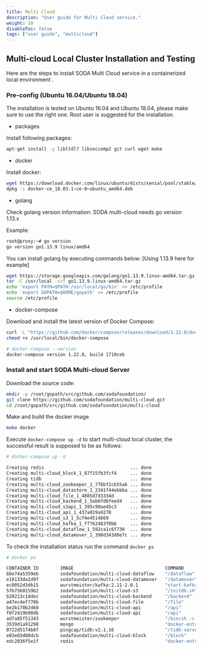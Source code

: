 ```yaml
---
title: Multi Cloud
description: "User guide for Multi Cloud service."
weight: 10
disableToc: false
tags: ["user guide", "multicloud"] 
---
```



## Multi-cloud Local Cluster Installation and Testing
Here are the steps to install SODA Multi Cloud service in a containerized local environment .

### Pre-config (Ubuntu 16.04/Ubuntu 18.04)
The installation is tested on Ubuntu 16.04 and Ubuntu 18.04, please make sure to use the right one.
Root user is suggested for the installation.

* packages

Install following packages:
```bash
apt-get install -y libltdl7 libseccomp2 git curl wget make
```

* docker

Install docker:
```bash
wget https://download.docker.com/linux/ubuntu/dists/xenial/pool/stable/amd64/docker-ce_18.03.1~ce-0~ubuntu_amd64.deb
dpkg -i docker-ce_18.03.1~ce-0~ubuntu_amd64.deb 
```
* golang

Check golang version information:
SODA multi-cloud needs go version 1.13.x

Example:
```bash
root@proxy:~# go version
go version go1.13.9 linux/amd64
```
You can install golang by executing commands below:
[Using 1.13.9 here for example]
```bash
wget https://storage.googleapis.com/golang/go1.13.9.linux-amd64.tar.gz
tar -C /usr/local -xzf go1.13.9.linux-amd64.tar.gz
echo 'export PATH=$PATH:/usr/local/go/bin' >> /etc/profile
echo 'export GOPATH=$HOME/gopath' >> /etc/profile
source /etc/profile
```
* docker-compose

Download and install the latest version of Docker Compose:
```bash
curl -L "https://github.com/docker/compose/releases/download/1.22.0/docker-compose-$(uname -s)-$(uname -m)" -o /usr/local/bin/docker-compose
chmod +x /usr/local/bin/docker-compose

# docker-compose --version
docker-compose version 1.22.0, build 1719ceb
```

### Install and start SODA Multi-cloud Server
Download the source code:
```bash
mkdir -p /root/gopath/src/github.com/sodafoundation/
git clone https://github.com/sodafoundation/multi-cloud.git
cd /root/gopath/src/github.com/sodafoundation/multi-cloud
```

Make and build the docker image
```bash
make docker
```

Execute `docker-compose up -d` to start multi-cloud local cluster, the successful result is supposed to be as follows: 
```bash
# docker-compose up -d

Creating redis                                ... done
Creating multi-cloud_block_1_87f15fb3fcf4     ... done
Creating tidb                                 ... done
Creating multi-cloud_zookeeper_1_77bbf2cb55a6 ... done
Creating multi-cloud_datastore_1_2341f44ebbba ... done
Creating multi-cloud_file_1_4885d7d3334d      ... done
Creating multi-cloud_backend_1_5ab6fd6feed4   ... done
Creating multi-cloud_s3api_1_395c90ae45c3     ... done
Creating multi-cloud_api_1_437a019a9278       ... done
Creating multi-cloud_s3_1_5cf4e4514669        ... done
Creating multi-cloud_kafka_1_ff762483f0b6     ... done
Creating multi-cloud_dataflow_1_592ca1c6f730  ... done
Creating multi-cloud_datamover_1_390d343d0e7c ... done
```

To check the installation status run the command `docker ps`
```bash
# docker ps

CONTAINER ID        IMAGE                                  COMMAND                  CREATED             STATUS              PORTS                                                NAMES
bbe74a5359eb        sodafoundation/multi-cloud-dataflow    "/dataflow"              40 seconds ago      Up 39 seconds                                                            multi-cloud_dataflow_1_8ce4de44c4a7
e18133da2d9f        sodafoundation/multi-cloud-datamover   "/datamover"             40 seconds ago      Up 39 seconds                                                            multi-cloud_datamover_1_1ae5af80e61f
ec8052d3db15        wurstmeister/kafka:2.11-2.0.1          "start-kafka.sh"         41 seconds ago      Up 39 seconds       0.0.0.0:9092->9092/tcp                               multi-cloud_kafka_1_74c5e392fd7d
5fb7560159b2        sodafoundation/multi-cloud-s3          "/initdb.sh"             41 seconds ago      Up 40 seconds                                                            multi-cloud_s3_1_59cd2512722b
b28213c1ddec        sodafoundation/multi-cloud-backend     "/backend"               42 seconds ago      Up 39 seconds                                                            multi-cloud_backend_1_a67a449c92a5
a47ec4ef770b        sodafoundation/multi-cloud-file        "/file"                  42 seconds ago      Up 40 seconds                                                            multi-cloud_file_1_cd84c1c9dad3
be2b170b2d68        sodafoundation/multi-cloud-api         "/api"                   42 seconds ago      Up 41 seconds       0.0.0.0:8090->8090/tcp                               multi-cloud_s3api_1_4698613dfd2e
f0f2419b98db        sodafoundation/multi-cloud-api         "/api"                   42 seconds ago      Up 41 seconds       0.0.0.0:8089->8089/tcp                               multi-cloud_api_1_aacf7b9a5141
ad7a85f51343        wurstmeister/zookeeper                 "/bin/sh -c '/usr/sb…"   42 seconds ago      Up 41 seconds       22/tcp, 2888/tcp, 3888/tcp, 0.0.0.0:2181->2181/tcp   multi-cloud_zookeeper_1_68df196d327a
3539d1a91298        mongo                                  "docker-entrypoint.s…"   42 seconds ago      Up 41 seconds       0.0.0.0:27017->27017/tcp                             multi-cloud_datastore_1_a2f8fb0deb9d
0722d5174b8f        pingcap/tidb:v2.1.16                   "/tidb-server --stor…"   42 seconds ago      Up 41 seconds       0.0.0.0:4000->4000/tcp, 0.0.0.0:10080->10080/tcp     tidb
e03e03d88dcb        sodafoundation/multi-cloud-block       "/block"                 42 seconds ago      Up 40 seconds                                                            multi-cloud_block_1_7adafa5c5b8d
edc2036f5e1f        redis                                  "docker-entrypoint.s…"   42 seconds ago      Up 41 seconds       0.0.0.0:6379->6379/tcp                               redis
```